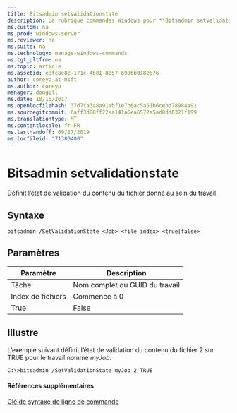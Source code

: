 ```yaml
---
title: Bitsadmin setvalidationstate
description: La rubrique commandes Windows pour **Bitsadmin setvalidationstate** -définit l’état de validation du contenu du fichier donné au sein du travail.
ms.custom: na
ms.prod: windows-server
ms.reviewer: na
ms.suite: na
ms.technology: manage-windows-commands
ms.tgt_pltfrm: na
ms.topic: article
ms.assetid: e8fc8e8c-171c-4681-8057-6986b018e576
author: coreyp-at-msft
ms.author: coreyp
manager: dongill
ms.date: 10/16/2017
ms.openlocfilehash: 37d7fa3a8a91abf1e7b6ac5a51b6cebd78984a91
ms.sourcegitcommit: 6aff3d88ff22ea141a6ea6572a5ad8dd6321f199
ms.translationtype: MT
ms.contentlocale: fr-FR
ms.lasthandoff: 09/27/2019
ms.locfileid: "71380400"
---
```

# <a name="bitsadmin-setvalidationstate"></a>Bitsadmin setvalidationstate



Définit l’état de validation du contenu du fichier donné au sein du travail.

## <a name="syntax"></a>Syntaxe

```
bitsadmin /SetValidationState <Job> <file index> <true|false> 
```

## <a name="parameters"></a>Paramètres

| Paramètre  |          Description           |
|------------|--------------------------------|
|    Tâche     | Nom complet ou GUID du travail |
| Index de fichiers |         Commence à 0          |
|    True    |             False              |

## <a name="BKMK_examples"></a>Illustre

L’exemple suivant définit l’état de validation du contenu du fichier 2 sur TRUE pour le travail nommé *myJob*.
```
C:\>bitsadmin /SetValidationState myJob 2 TRUE 
```

#### <a name="additional-references"></a>Références supplémentaires

[Clé de syntaxe de ligne de commande](command-line-syntax-key.md)